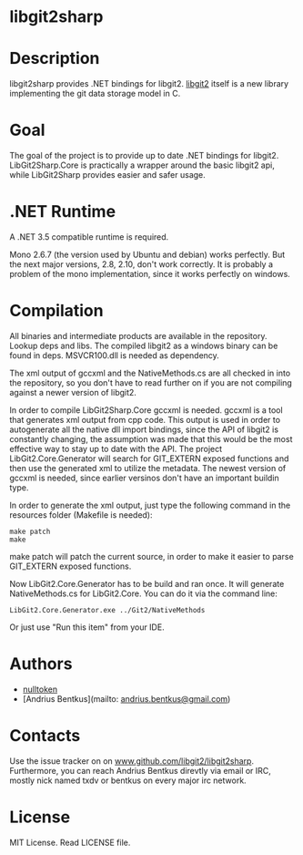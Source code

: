 libgit2sharp
============

Description
===========

libgit2sharp provides .NET bindings for libgit2.
[libgit2](http://libgit2.github.com/) itself is a new library
implementing the git data storage model in C.

Goal
====
The goal of the project is to provide up to date .NET bindings
for libgit2. LibGit2Sharp.Core is practically a wrapper around
the basic libgit2 api, while LibGit2Sharp provides easier and safer
usage.

.NET Runtime
============

A .NET 3.5 compatible runtime is required.

Mono 2.6.7 (the version used by Ubuntu and debian) works perfectly.
But the next major versions, 2.8, 2.10, don't work correctly.
It is probably a problem of the mono implementation, since it works
perfectly on windows.

Compilation
===========

All binaries and intermediate products are available in the
repository. Lookup deps and libs. The compiled libgit2 as a windows
binary can be found in deps. MSVCR100.dll is needed as dependency.

The xml output of gccxml and the NativeMethods.cs are all
checked in into the repository, so you don't have to read further on
if you are not compiling against a newer version of libgit2.

In order to compile LibGit2Sharp.Core gccxml is needed. gccxml is a tool
that generates xml output from cpp code. This output is used in order
to autogenerate all the native dll import bindings, since the API
of libgit2 is constantly changing, the assumption was made that this
would be the most effective way to stay up to date with the API. The
project LibGit2.Core.Generator will search for GIT_EXTERN exposed
functions and then use the generated xml to utilize the metadata.
The newest version of gccxml is needed, since earlier versinos
don't have an important buildin type.

In order to generate the xml output, just type the following command
in the resources folder (Makefile is needed):

    make patch
    make

make patch will patch the current source, in order to make it easier to
parse GIT_EXTERN exposed functions.

Now LibGit2.Core.Generator has to be build and ran once. It will generate
NativeMethods.cs for LibGit2.Core. You can do it via the command line:

    LibGit2.Core.Generator.exe ../Git2/NativeMethods

Or just use "Run this item" from your IDE.

Authors
=======

* [nulltoken](https://github.com/nulltoken)
* [Andrius Bentkus](mailto: andrius.bentkus@gmail.com)

Contacts
========

Use the issue tracker on on www.github.com/libgit2/libgit2sharp.
Furthermore, you can reach Andrius Bentkus direvtly via email or IRC,
mostly nick named txdv or bentkus on every major irc network.

License
=======
MIT License. Read LICENSE file.

